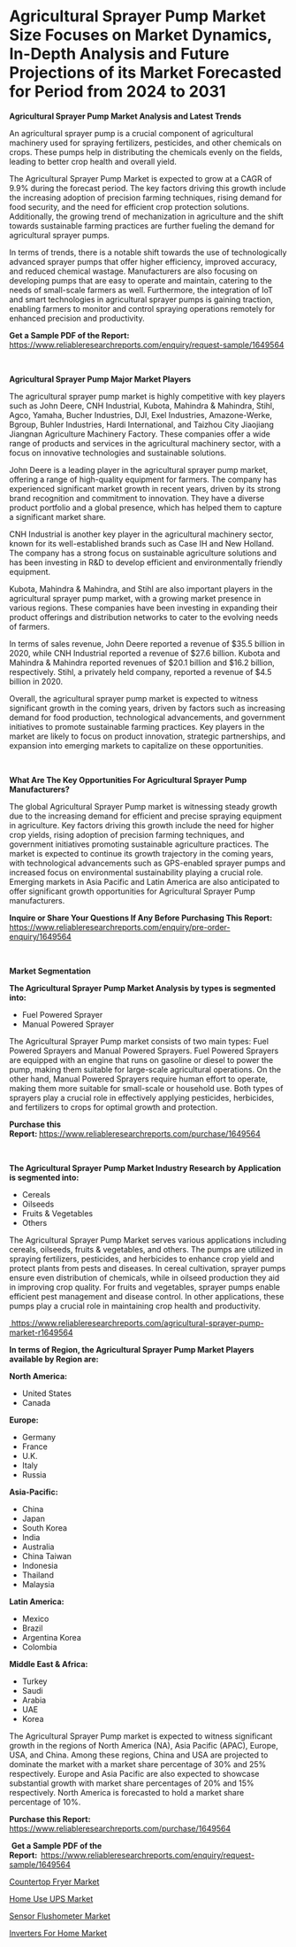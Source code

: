 <p><h1>Agricultural Sprayer Pump Market Size Focuses on Market Dynamics, In-Depth Analysis and Future Projections of its Market Forecasted for Period from 2024 to 2031</h1></p><p><strong>Agricultural Sprayer Pump Market Analysis and Latest Trends</strong></p>
<p><p>An agricultural sprayer pump is a crucial component of agricultural machinery used for spraying fertilizers, pesticides, and other chemicals on crops. These pumps help in distributing the chemicals evenly on the fields, leading to better crop health and overall yield.</p><p>The Agricultural Sprayer Pump Market is expected to grow at a CAGR of 9.9% during the forecast period. The key factors driving this growth include the increasing adoption of precision farming techniques, rising demand for food security, and the need for efficient crop protection solutions. Additionally, the growing trend of mechanization in agriculture and the shift towards sustainable farming practices are further fueling the demand for agricultural sprayer pumps.</p><p>In terms of trends, there is a notable shift towards the use of technologically advanced sprayer pumps that offer higher efficiency, improved accuracy, and reduced chemical wastage. Manufacturers are also focusing on developing pumps that are easy to operate and maintain, catering to the needs of small-scale farmers as well. Furthermore, the integration of IoT and smart technologies in agricultural sprayer pumps is gaining traction, enabling farmers to monitor and control spraying operations remotely for enhanced precision and productivity.</p></p>
<p><strong>Get a Sample PDF of the Report:&nbsp;</strong> <a href="https://www.reliableresearchreports.com/enquiry/request-sample/1649564">https://www.reliableresearchreports.com/enquiry/request-sample/1649564</a></p>
<p>&nbsp;</p>
<p><strong>Agricultural Sprayer Pump Major Market Players</strong></p>
<p><p>The agricultural sprayer pump market is highly competitive with key players such as John Deere, CNH Industrial, Kubota, Mahindra & Mahindra, Stihl, Agco, Yamaha, Bucher Industries, DJI, Exel Industries, Amazone-Werke, Bgroup, Buhler Industries, Hardi International, and Taizhou City Jiaojiang Jiangnan Agriculture Machinery Factory. These companies offer a wide range of products and services in the agricultural machinery sector, with a focus on innovative technologies and sustainable solutions.</p><p>John Deere is a leading player in the agricultural sprayer pump market, offering a range of high-quality equipment for farmers. The company has experienced significant market growth in recent years, driven by its strong brand recognition and commitment to innovation. They have a diverse product portfolio and a global presence, which has helped them to capture a significant market share.</p><p>CNH Industrial is another key player in the agricultural machinery sector, known for its well-established brands such as Case IH and New Holland. The company has a strong focus on sustainable agriculture solutions and has been investing in R&D to develop efficient and environmentally friendly equipment.</p><p>Kubota, Mahindra & Mahindra, and Stihl are also important players in the agricultural sprayer pump market, with a growing market presence in various regions. These companies have been investing in expanding their product offerings and distribution networks to cater to the evolving needs of farmers.</p><p>In terms of sales revenue, John Deere reported a revenue of $35.5 billion in 2020, while CNH Industrial reported a revenue of $27.6 billion. Kubota and Mahindra & Mahindra reported revenues of $20.1 billion and $16.2 billion, respectively. Stihl, a privately held company, reported a revenue of $4.5 billion in 2020.</p><p>Overall, the agricultural sprayer pump market is expected to witness significant growth in the coming years, driven by factors such as increasing demand for food production, technological advancements, and government initiatives to promote sustainable farming practices. Key players in the market are likely to focus on product innovation, strategic partnerships, and expansion into emerging markets to capitalize on these opportunities.</p></p>
<p>&nbsp;</p>
<p><strong>What Are The Key Opportunities For Agricultural Sprayer Pump Manufacturers?</strong></p>
<p><p>The global Agricultural Sprayer Pump market is witnessing steady growth due to the increasing demand for efficient and precise spraying equipment in agriculture. Key factors driving this growth include the need for higher crop yields, rising adoption of precision farming techniques, and government initiatives promoting sustainable agriculture practices. The market is expected to continue its growth trajectory in the coming years, with technological advancements such as GPS-enabled sprayer pumps and increased focus on environmental sustainability playing a crucial role. Emerging markets in Asia Pacific and Latin America are also anticipated to offer significant growth opportunities for Agricultural Sprayer Pump manufacturers.</p></p>
<p><strong>Inquire or Share Your Questions If Any Before Purchasing This Report:</strong> <a href="https://www.reliableresearchreports.com/enquiry/pre-order-enquiry/1649564">https://www.reliableresearchreports.com/enquiry/pre-order-enquiry/1649564</a></p>
<p>&nbsp;</p>
<p><strong>Market Segmentation</strong></p>
<p><strong>The Agricultural Sprayer Pump Market Analysis by types is segmented into:</strong></p>
<p><ul><li>Fuel Powered Sprayer</li><li>Manual Powered Sprayer</li></ul></p>
<p><p>The Agricultural Sprayer Pump market consists of two main types: Fuel Powered Sprayers and Manual Powered Sprayers. Fuel Powered Sprayers are equipped with an engine that runs on gasoline or diesel to power the pump, making them suitable for large-scale agricultural operations. On the other hand, Manual Powered Sprayers require human effort to operate, making them more suitable for small-scale or household use. Both types of sprayers play a crucial role in effectively applying pesticides, herbicides, and fertilizers to crops for optimal growth and protection.</p></p>
<p><strong>Purchase this Report:&nbsp;</strong><a href="https://www.reliableresearchreports.com/purchase/1649564">https://www.reliableresearchreports.com/purchase/1649564</a></p>
<p>&nbsp;</p>
<p><strong>The Agricultural Sprayer Pump Market Industry Research by Application is segmented into:</strong></p>
<p><ul><li>Cereals</li><li>Oilseeds</li><li>Fruits & Vegetables</li><li>Others</li></ul></p>
<p><p>The Agricultural Sprayer Pump Market serves various applications including cereals, oilseeds, fruits & vegetables, and others. The pumps are utilized in spraying fertilizers, pesticides, and herbicides to enhance crop yield and protect plants from pests and diseases. In cereal cultivation, sprayer pumps ensure even distribution of chemicals, while in oilseed production they aid in improving crop quality. For fruits and vegetables, sprayer pumps enable efficient pest management and disease control. In other applications, these pumps play a crucial role in maintaining crop health and productivity.</p></p>
<p><a href="https://www.reliableresearchreports.com/agricultural-sprayer-pump-market-r1649564">&nbsp;https://www.reliableresearchreports.com/agricultural-sprayer-pump-market-r1649564</a></p>
<p><strong>In terms of Region, the Agricultural Sprayer Pump Market Players available by Region are:</strong></p>
<p>
    <p> <strong> North America: </strong>
        <ul>
            <li>United States</li>
            <li>Canada</li>
        </ul>
        </p> 
    <p> <strong> Europe: </strong>
        <ul>
            <li>Germany</li>
            <li>France</li>
            <li>U.K.</li>
            <li>Italy</li>
            <li>Russia</li>
        </ul>
        </p> 
    <p> <strong> Asia-Pacific: </strong>
        <ul>
            <li>China</li>
            <li>Japan</li>
            <li>South Korea</li>
            <li>India</li>
            <li>Australia</li>
            <li>China Taiwan</li>
            <li>Indonesia</li>
            <li>Thailand</li>
            <li>Malaysia</li>
        </ul>
        </p> 
    <p> <strong> Latin America: </strong>
        <ul>
            <li>Mexico</li>
            <li>Brazil</li>
            <li>Argentina Korea</li>
            <li>Colombia</li>
        </ul>
        </p> 
    <p> <strong> Middle East & Africa: </strong>
        <ul>
            <li>Turkey</li>
            <li>Saudi</li>
            <li>Arabia</li>
            <li>UAE</li>
            <li>Korea</li>
        </ul>
    </p>
    </p>
<p><p>The Agricultural Sprayer Pump market is expected to witness significant growth in the regions of North America (NA), Asia Pacific (APAC), Europe, USA, and China. Among these regions, China and USA are projected to dominate the market with a market share percentage of 30% and 25% respectively. Europe and Asia Pacific are also expected to showcase substantial growth with market share percentages of 20% and 15% respectively. North America is forecasted to hold a market share percentage of 10%.</p></p>
<p><strong>Purchase this Report: </strong><a href="https://www.reliableresearchreports.com/purchase/1649564">https://www.reliableresearchreports.com/purchase/1649564</a></p>
<p>&nbsp;<strong>Get a Sample PDF of the Report:&nbsp;&nbsp;</strong><a href="https://www.reliableresearchreports.com/enquiry/request-sample/1649564">https://www.reliableresearchreports.com/enquiry/request-sample/1649564</a></p>
<p><strong></strong></p>
<p><p><a href="https://github.com/widyafarer/Market-Research-Report-List-1/blob/main/countertop-fryer-market.md">Countertop Fryer Market</a></p><p><a href="https://github.com/graysonwolfe1913/Market-Research-Report-List-1/blob/main/home-use-ups-market.md">Home Use UPS Market</a></p><p><a href="https://github.com/sydneyHaley871/Market-Research-Report-List-1/blob/main/sensor-flushometer-market.md">Sensor Flushometer Market</a></p><p><a href="https://github.com/seamusocallaghan/Market-Research-Report-List-1/blob/main/inverters-for-home-market.md">Inverters For Home Market</a></p></p>
